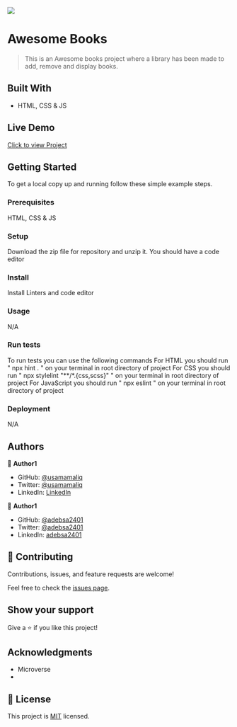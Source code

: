 ![](https://img.shields.io/badge/Microverse-blueviolet)

# Awesome Books 

> This is an Awesome books project where a library has been made to add, remove and display books.

## Built With

- HTML, CSS & JS

## Live Demo

[Click to view Project](https://adebsa2401.github.io/Awesome-Books/)


## Getting Started

To get a local copy up and running follow these simple example steps.

### Prerequisites

HTML, CSS & JS

### Setup

Download the zip file for repository and unzip it.
You should have a code editor

### Install

Install Linters and code editor

### Usage

N/A

### Run tests

To run tests you can use the following commands
For HTML you should run " npx hint . " on your terminal in root directory of project
For CSS you should run " npx stylelint "**/*.{css,scss}" " on your terminal in root directory of project
For JavaScript you should run " npx eslint " on your terminal in root directory of project

### Deployment

N/A

## Authors

👤 **Author1**

- GitHub: [@usamamaliq](https://github.com/usamamaliq)
- Twitter: [@usamamaliq](https://twitter.com/usamamaliq)
- LinkedIn: [LinkedIn](https://linkedin.com/in/usamamaliq)

👤 **Author1**

- GitHub: [@adebsa2401](https://github.com/usamamaliq)
- Twitter: [@adebsa2401](https://twitter.com/usamamaliq)
- LinkedIn: [adebsa2401](https://linkedin.com/in/usamamaliq)



## 🤝 Contributing

Contributions, issues, and feature requests are welcome!

Feel free to check the [issues page](../../issues/).

## Show your support

Give a ⭐️ if you like this project!

## Acknowledgments

- Microverse
- 

## 📝 License

This project is [MIT](./LICENSE.md) licensed.